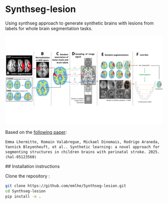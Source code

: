 # Synthseg-lesion
Using synthseg approach to generate synthetic brains with lesions from labels for whole brain segmentation tasks. 

<img src="images/schema_methode_general.png"  />

Based on the [following paper](https://hal.science/hal-05123560): 

    Emma Lhermitte, Romain Valabregue, Mickael Dinomais, Rodrigo Araneda, Yannick Bleyenheuft, et al.. Synthetic learning: a novel approach for segmenting structures in children brains with perinatal stroke. 2025. ⟨hal-05123560⟩ 

## Installation instructions 

Clone the repository :
```bash
git clone https://github.com/emlhe/Synthseg-lesion.git
cd Synthseg-lesion
pip install -e .
```


